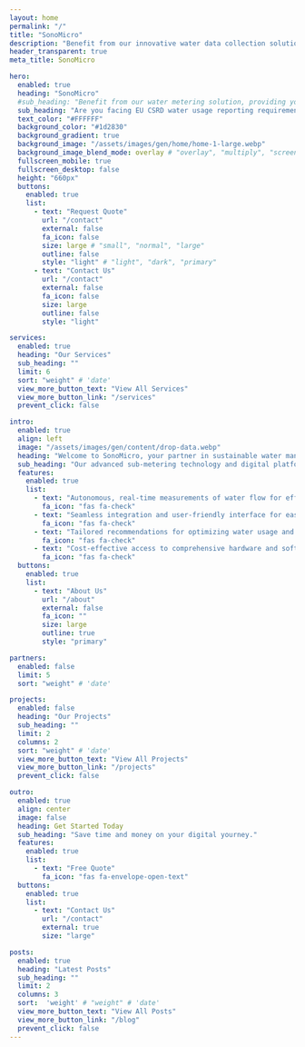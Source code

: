 ```yaml
---
layout: home
permalink: "/"
title: "SonoMicro"
description: "Benefit from our innovative water data collection solutions, providing your business with actionable insights to make data-guided choices for sustainability."
header_transparent: true
meta_title: SonoMicro

hero:
  enabled: true
  heading: "SonoMicro"
  #sub_heading: "Benefit from our water metering solution, providing your business with actionable insights to make data-guided choices for sustainability."
  sub_heading: "Are you facing EU CSRD water usage reporting requirements? Our sub-metering hardware and digital solutions provide a cost-effective, non-invasive approach, enabling efficient monitoring and data-driven sustainability decisions. "
  text_color: "#FFFFFF"
  background_color: "#1d2830"
  background_gradient: true
  background_image: "/assets/images/gen/home/home-1-large.webp"
  background_image_blend_mode: overlay # "overlay", "multiply", "screen"
  fullscreen_mobile: true
  fullscreen_desktop: false
  height: "660px"
  buttons:
    enabled: true
    list:
      - text: "Request Quote"
        url: "/contact"
        external: false
        fa_icon: false
        size: large # "small", "normal", "large"
        outline: false
        style: "light" # "light", "dark", "primary"
      - text: "Contact Us"
        url: "/contact"
        external: false
        fa_icon: false
        size: large
        outline: false
        style: "light"

services:
  enabled: true
  heading: "Our Services"
  sub_heading: ""
  limit: 6
  sort: "weight" # 'date'
  view_more_button_text: "View All Services"
  view_more_button_link: "/services"
  prevent_click: false

intro:
  enabled: true
  align: left
  image: "/assets/images/gen/content/drop-data.webp"
  heading: "Welcome to SonoMicro, your partner in sustainable water management solutions."
  sub_heading: "Our advanced sub-metering technology and digital platform enable data-driven optimization of water use for European companies subject to the EU CSRD. Experience the SonoMicro advantage with our customer-centered services. Experience the SonoMicro advantage today."
  features:
    enabled: true
    list:
      - text: "Autonomous, real-time measurements of water flow for efficient water consumption monitoring, helping you meet CSRD regulatory requirements."
        fa_icon: "fas fa-check"
      - text: "Seamless integration and user-friendly interface for easy implementation and data visualization."
        fa_icon: "fas fa-check"
      - text: "Tailored recommendations for optimizing water usage and reducing waste, contributing to a sustainable future."
        fa_icon: "fas fa-check"
      - text: "Cost-effective access to comprehensive hardware and software solutions, meeting budget constraints and enabling organizations of all sizes to embrace sustainable practices."
        fa_icon: "fas fa-check"
  buttons:
    enabled: true
    list:
      - text: "About Us"
        url: "/about"
        external: false
        fa_icon: ""
        size: large
        outline: true
        style: "primary"

partners:
  enabled: false
  limit: 5
  sort: "weight" # 'date'

projects:
  enabled: false
  heading: "Our Projects"
  sub_heading: ""
  limit: 2
  columns: 2
  sort: "weight" # 'date'
  view_more_button_text: "View All Projects"
  view_more_button_link: "/projects"
  prevent_click: false

outro:
  enabled: true
  align: center
  image: false
  heading: Get Started Today
  sub_heading: "Save time and money on your digital yourney."
  features:
    enabled: true
    list:
      - text: "Free Quote"
        fa_icon: "fas fa-envelope-open-text"
  buttons:
    enabled: true
    list:
      - text: "Contact Us"
        url: "/contact"
        external: true
        size: "large"

posts:
  enabled: true
  heading: "Latest Posts"
  sub_heading: ""
  limit: 2
  columns: 3
  sort:  'weight' # "weight" # 'date'
  view_more_button_text: "View All Posts"
  view_more_button_link: "/blog"
  prevent_click: false
---
```

